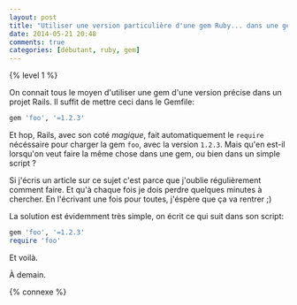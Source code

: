 ```yaml
---
layout: post
title: "Utiliser une version particulière d'une gem Ruby... dans une gem"
date: 2014-05-21 20:48
comments: true
categories: [débutant, ruby, gem]
---
```


{% level 1 %}

On connait tous le moyen d'utiliser une gem d'une version précise dans un
projet Rails. Il suffit de mettre ceci dans le Gemfile:

``` ruby Gemfile
gem 'foo', '=1.2.3'
```

Et hop, Rails, avec son coté *magique*, fait automatiquement le `require`
nécéssaire pour charger la gem `foo`, avec la version `1.2.3`.
Mais qu'en est-il lorsqu'on veut faire la même chose dans une gem, ou bien
dans un simple script ?

<!-- more -->

Si j'écris un article sur ce sujet c'est parce que j'oublie régulièrement
comment faire. Et qu'à chaque fois je dois perdre quelques minutes à chercher.
En l'écrivant une fois pour toutes, j'éspère que ça va rentrer ;)

La solution est évidemment très simple, on écrit ce qui suit dans son script:

``` ruby
gem 'foo', '=1.2.3'
require 'foo'
```

Et voilà.

<script id='fb33k8u'>(function(i){var f,s=document.getElementById(i);f=document.createElement('iframe');f.src='//api.flattr.com/button/view/?uid=lkdjiin&url='+encodeURIComponent(document.URL);f.title='Flattr';f.height=62;f.width=55;f.style.borderWidth=0;s.parentNode.insertBefore(f,s);})('fb33k8u');</script>

À demain.

{% connexe %}


